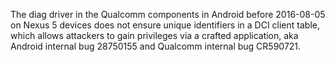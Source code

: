 The diag driver in the Qualcomm components in Android before 2016-08-05 on Nexus 5 devices does not ensure unique identifiers in a DCI client table, which allows attackers to gain privileges via a crafted application, aka Android internal bug 28750155 and Qualcomm internal bug CR590721.